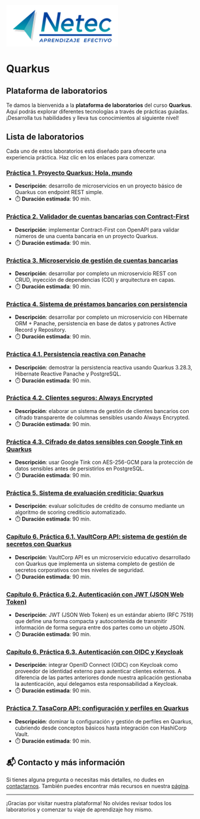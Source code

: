 <img src="images/neteclogo.png" alt="logo" width="300"/>

# Quarkus

## Plataforma de laboratorios

Te damos la bienvenida a la **plataforma de laboratorios** del curso **Quarkus**. Aquí podrás explorar diferentes tecnologías a través de prácticas guiadas. ¡Desarrolla tus habilidades y lleva tus conocimientos al siguiente nivel!

## Lista de laboratorios

Cada uno de estos laboratorios está diseñado para ofrecerte una experiencia práctica. Haz clic en los enlaces para comenzar.

### [Práctica 1. Proyecto Quarkus: Hola, mundo](./Practica1.md) 
- **Descripción**: desarrollo de microservicios en un proyecto básico de Quarkus con endpoint REST simple.
- ⏱️ **Duración estimada**: 90 min.

### [Práctica 2. Validador de cuentas bancarias con Contract-First](./Practica2.md)
- **Descripción**: implementar Contract-First con OpenAPI para validar números de una cuenta bancaria en un proyecto Quarkus.
- ⏱️ **Duración estimada**: 90 min.
    
### [Práctica 3. Microservicio de gestión de cuentas bancarias](./Practica3.md) 
- **Descripción**: desarrollar por completo un microservicio REST con CRUD, inyección de dependencias (CDI) y arquitectura en capas.
- ⏱️ **Duración estimada**: 90 min.

### [Práctica 4. Sistema de préstamos bancarios con persistencia](Practica4.md)
 - **Descripción**: desarrollar por completo un microservicio con Hibernate ORM + Panache, persistencia en base de datos y patrones Active Record y Repository.
 - ⏱️ **Duración estimada**: 90 min.

### [Práctica 4.1. Persistencia reactiva con Panache](./Laboratorio_1.md) 
- **Descripción**: demostrar la persistencia reactiva usando Quarkus 3.28.3, Hibernate Reactive Panache y PostgreSQL.
- ⏱️ **Duración estimada**: 90 min.

### [Práctica 4.2. Clientes seguros: Always Encrypted](./Laboratorio_2.md)
- **Descripción**: elaborar un sistema de gestión de clientes bancarios con cifrado transparente de columnas sensibles usando Always Encrypted.
- ⏱️ **Duración estimada**: 90 min.

### [Práctica 4.3. Cifrado de datos sensibles con Google Tink en Quarkus](./Laboratorio_1.md) 
- **Descripción**: usar Google Tink con AES-256-GCM para la protección de datos sensibles antes de persistirlos en PostgreSQL.
- ⏱️ **Duración estimada**: 90 min.

### [Práctica 5. Sistema de evaluación crediticia: Quarkus](Practica5.md) 
- **Descripción**: evaluar solicitudes de crédito de consumo mediante un algoritmo de scoring crediticio automatizado.
- ⏱️ **Duración estimada**: 90 min.

### [Capítulo 6. Práctica 6.1. VaultCorp API: sistema de gestión de secretos con Quarkus](Práctica-6.1..md)
- **Descripción**: VaultCorp API es un microservicio educativo desarrollado con Quarkus que implementa un sistema completo de gestión de secretos corporativos con tres niveles de seguridad.
- ⏱️ **Duración estimada**: 90 min.

### [Capítulo 6. Práctica 6.2. Autenticación con JWT (JSON Web Token)](Práctica-6.2..md)
- **Descripción**: JWT (JSON Web Token) es un estándar abierto (RFC 7519) que define una forma compacta y autocontenida de transmitir información de forma segura entre dos partes como un objeto JSON.
- ⏱️ **Duración estimada**: 90 min.

### [Capítulo 6. Práctica 6.3. Autenticación con OIDC y Keycloak](Práctica-6.3..md)
- **Descripción**: integrar OpenID Connect (OIDC) con Keycloak como proveedor de identidad externo para autenticar clientes externos. A diferencia de las partes anteriores donde nuestra aplicación gestionaba la autenticación, aquí delegamos esta responsabilidad a Keycloak.
- ⏱️ **Duración estimada**: 90 min.
  
### [Práctica 7. TasaCorp API: configuración y perfiles en Quarkus](Práctica-6.3..md)
- **Descripción**: dominar la configuración y gestión de perfiles en Quarkus, cubriendo desde conceptos básicos hasta integración con HashiCorp Vault.
- ⏱️ **Duración estimada**: 90 min.


## 📬 **Contacto y más información**

Si tienes alguna pregunta o necesitas más detalles, no dudes en [contactarnos](mailto:soporte@netec.com). También puedes encontrar más recursos en nuestra [página](https://netec.com).

---

¡Gracias por visitar nuestra plataforma! No olvides revisar todos los laboratorios y comenzar tu viaje de aprendizaje hoy mismo.
